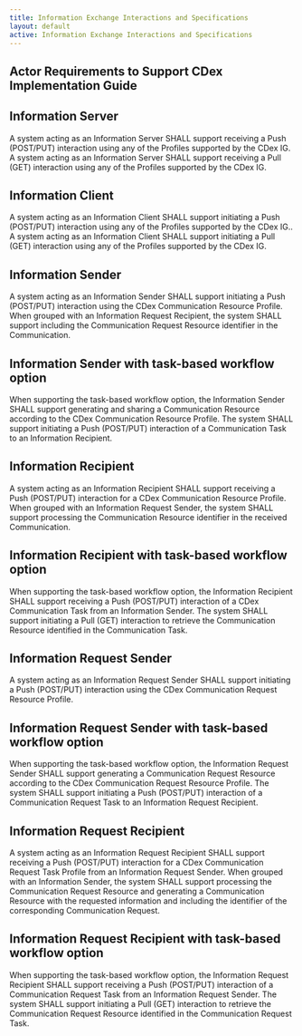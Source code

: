 ```yaml
---
title: Information Exchange Interactions and Specifications
layout: default
active: Information Exchange Interactions and Specifications
---
```


## Actor Requirements to Support CDex Implementation Guide

## Information Server
A system acting as an Information Server SHALL support receiving a Push (POST/PUT) interaction using any of the Profiles supported by the CDex IG.
A system acting as an Information Server SHALL support receiving a Pull (GET) interaction using any of the Profiles supported by the CDex IG.
## Information Client
A system acting as an Information Client SHALL support initiating a Push (POST/PUT) interaction using any of the Profiles supported by the CDex IG..
A system acting as an Information Client SHALL support initiating a Pull (GET) interaction using any of the Profiles supported by the CDex IG.

## Information Sender
A system acting as an Information Sender SHALL support initiating a Push (POST/PUT) interaction using the CDex Communication Resource Profile.
When grouped with an Information Request Recipient, the system SHALL support including the Communication Request Resource identifier in the Communication.
## Information Sender with task-based workflow option
When supporting the task-based workflow option, the Information Sender SHALL support generating and sharing a Communication Resource according to the CDex Communication Resource Profile. The system SHALL support initiating a Push (POST/PUT) interaction of a Communication Task to an Information Recipient.
## Information Recipient
A system acting as an Information Recipient SHALL support receiving a Push (POST/PUT) interaction for a CDex Communication Resource Profile.
When grouped with an Information Request Sender, the system SHALL support processing the Communication Resource identifier in the received Communication.
## Information Recipient with task-based workflow option
When supporting the task-based workflow option, the Information Recipient SHALL support receiving a Push (POST/PUT) interaction of a CDex Communication Task from an Information Sender. The system SHALL support initiating a Pull (GET) interaction to retrieve the Communication Resource identified in the Communication Task.

## Information Request Sender
A system acting as an Information Request Sender SHALL support initiating a Push (POST/PUT) interaction using the CDex Communication Request Resource Profile. 
## Information Request Sender with task-based workflow option
When supporting the task-based workflow option, the Information Request Sender SHALL support generating a Communication Request Resource according to the CDex Communication Request Resource Profile. The system SHALL support initiating a Push (POST/PUT) interaction of a Communication Request Task to an Information Request Recipient.

## Information Request Recipient
A system acting as an Information Request Recipient SHALL support receiving a Push (POST/PUT) interaction for a CDex Communication Request Task Profile from an Information Request Sender. When grouped with an Information Sender, the system SHALL support processing the Communication Request Resource and generating a Communication Resource with the requested information and including the identifier of the corresponding Communication Request.

## Information Request Recipient with task-based workflow option
When supporting the task-based workflow option, the Information Request Recipient SHALL support receiving a Push (POST/PUT) interaction of a Communication Request Task from an Information Request Sender. The system SHALL support initiating a Pull (GET) interaction to retrieve the Communication Request Resource identified in the Communication Request Task.
